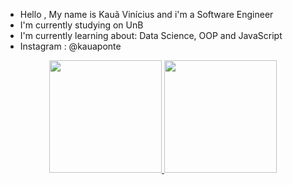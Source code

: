
- Hello , My name is Kauã Vinícius and i'm a Software Engineer
- I'm currently studying on UnB
- I'm currently learning about: Data Science, OOP and JavaScript
- Instagram : @kauaponte

<div align="center">
  <a href="https://github.com/kaua-pt">
  <img height="180em" src="https://github-readme-stats.vercel.app/api?username=kaua-pt&show_icons=true&theme=dark&include_all_commits=true&count_private=true"/>
   <img height="180em" src="https://github-readme-stats.vercel.app/api/top-langs/?username=kaua-pt&layout=compact&langs_count=7&theme=dark"/>
</div>
